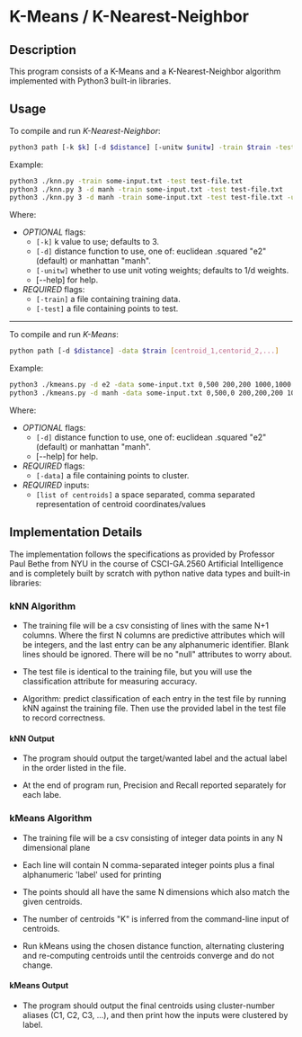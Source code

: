 # K-Means / K-Nearest-Neighbor

## Description
This program consists of a K-Means and a K-Nearest-Neighbor algorithm implemented with Python3 built-in libraries.


## Usage
To compile and run *K-Nearest-Neighbor*:
```bash
python3 path [-k $k] [-d $distance] [-unitw $unitw] -train $train -test $test
```
Example:
```bash
python3 ./knn.py -train some-input.txt -test test-file.txt
python3 ./knn.py 3 -d manh -train some-input.txt -test test-file.txt
python3 ./knn.py 3 -d manh -train some-input.txt -test test-file.txt -unitw
```

Where:
* *OPTIONAL* flags:
    * ```[-k]``` k value to use; defaults to 3.
    * ```[-d]``` distance function to use, one of: euclidean .squared "e2" (default) or manhattan "manh".
    * ```[-unitw]``` whether to use unit voting weights; defaults to 1/d weights.
    * [--help] for help.
* *REQUIRED* flags:
    * ```[-train]``` a file containing training data.
    * ```[-test]``` a file containing points to test.
  
----

To compile and run *K-Means*:
```bash
python path [-d $distance] -data $train [centroid_1,centorid_2,...]
```
Example:
```bash
python3 ./kmeans.py -d e2 -data some-input.txt 0,500 200,200 1000,1000
python3 ./kmeans.py -d manh -data some-input.txt 0,500,0 200,200,200 1000,1000,1000

```

Where:
* *OPTIONAL* flags:
    * ```[-d]``` distance function to use, one of: euclidean .squared "e2" (default) or manhattan "manh".
    * [--help] for help.
* *REQUIRED* flags:
    * ```[-data]``` a file containing points to cluster.
* *REQUIRED* inputs:
    * ```[list of centroids]``` a space separated, comma separated representation of centroid coordinates/values

## Implementation Details
The implementation follows the specifications as provided by Professor Paul Bethe from NYU in the course of CSCI-GA.2560 Artificial Intelligence and is completely built by scratch with python native data types and built-in libraries:

### kNN Algorithm
- The training file will be a csv consisting of lines with the same N+1 columns. Where the first N columns are predictive attributes which will be integers, and the last entry can be any alphanumeric identifier. Blank lines should be ignored. There will be no "null" attributes to worry about.

- The test file is identical to the training file, but you will use the classification attribute for measuring accuracy.

- Algorithm: predict classification of each entry in the test file by running kNN against the training file. Then use the provided label in the test file to record correctness.
#### kNN Output
 - The program should output the target/wanted label and the actual label in the order listed in the file.

- At the end of program run, Precision and Recall reported separately for each labe.

### kMeans Algorithm
- The training file will be a csv consisting of integer data points in any N dimensional plane

- Each line will contain N comma-separated integer points plus a final alphanumeric 'label' used for printing

- The points should all have the same N dimensions which also match the given centroids.

- The number of centroids "K" is inferred from the command-line input of centroids.

- Run kMeans using the chosen distance function, alternating clustering and re-computing centroids until the centroids converge and do not change.

#### kMeans Output
- The program should output the final centroids using cluster-number aliases (C1, C2, C3, ...), and then print how the inputs were clustered by label.